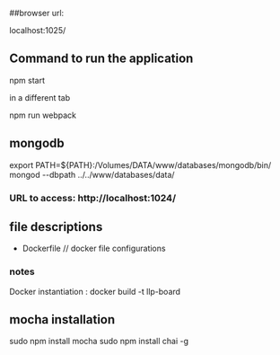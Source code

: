 ##browser url:

localhost:1025/

## Command to run the application

npm start

in a different tab

npm run webpack

## mongodb

 export PATH=${PATH}:/Volumes/DATA/www/databases/mongodb/bin/
 mongod --dbpath ../../www/databases/data/



### URL to access: http://localhost:1024/



## file descriptions
- Dockerfile // docker file configurations

### notes
Docker instantiation :
docker build -t llp-board



## mocha installation
sudo npm install mocha
sudo npm install chai -g
